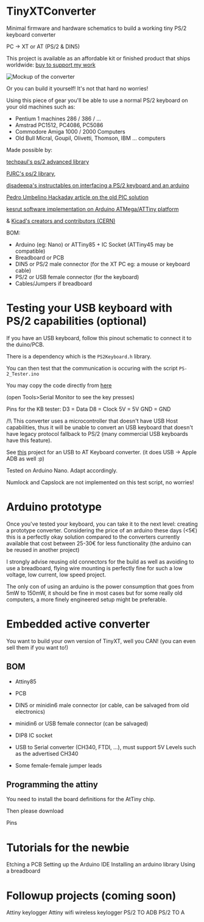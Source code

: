 # TinyXTConverter

Minimal firmware and hardware schematics to build a working tiny PS/2 keyboard converter 

PC -> XT or AT (PS/2 & DIN5)

This project is available as an affordable kit or finished product that ships worldwide: [buy to support my work]()

![Mockup of the converter](https://raw.githubusercontent.com/nazmifr/TinyXT/master/converter_mockup.jpg)

Or you can build it yourself! It's not that hard no worries!

Using this piece of gear you'll be able to use a normal PS/2 keyboard on your old machines such as:

- Pentium 1 machines 286 / 386 / ...
- Amstrad PC1512, PC4086, PC5086 
- Commodore Amiga 1000 / 2000 Computers
- Old Bull Micral, Goupil, Olivetti, Thomson, IBM ... computers

Made possible by:

[techpaul's ps/2 advanced library](https://github.com/techpaul/PS2KeyAdvanced)

[PJRC's ps/2 library](https://www.pjrc.com/teensy/td_libs_PS2Keyboard.html),

[djsadeepa's instructables on interfacing a PS/2 keyboard and an arduino](https://www.instructables.com/id/Connect-PS2-Keyboard-to-Arduino/) 

[Pedro Umbelino Hackaday article on the old PIC solution](https://hackaday.com/2017/01/21/attoxtkeyboard/)

[kesrut software implementation on Arduino ATMega/ATTiny platform](https://github.com/kesrut/pcxtkbd)

& [Kicad's creators and contributors (CERN)](https://www.kicad-pcb.org/)


BOM:
- Arduino (eg: Nano) or ATTiny85 + IC Socket (ATTiny45 may be compatible)
- Breadboard or PCB
- DIN5 or PS/2 male connector (for the XT PC eg: a mouse or keyboard cable)
- PS/2 or USB female connector (for the keyboard)
- Cables/Jumpers if breadboard

# Testing your USB keyboard with PS/2 capabilities (optional)

If you have an USB keyboard, follow this pinout schematic to connect it to the duino/PCB.

There is a dependency which is the ```PS2Keyboard.h``` library.

You can then test that the communication is occuring with the script ```PS-2_Tester.ino``` 

You may copy the code directly from [here](https://raw.githubusercontent.com/nazmifr/TinyXT/master/PS-2_Tester.ino)

(open Tools>Serial Monitor to see the key presses)

Pins for the KB tester:
D3 = Data
D8 = Clock
5V = 5V
GND = GND

/!\ This converter uses a microcontroller that doesn't have USB Host capabilities, thus it will be unable to convert an USB keyboard that doesn't have legacy protocol fallback to PS/2 (many commercial USB keyboards have this feature).

See [this]() project for an USB to AT Keyboard converter. (it does USB -> Apple ADB as well :p)

Tested on Arduino Nano. Adapt accordingly.

Numlock and Capslock are not implemented on this test script, no worries!

# Arduino prototype

Once you've tested your keyboard, you can take it to the next level: creating a prototype converter. Considering the price of an arduino these days (<5€) this is a perfectly okay solution compared to the converters currently available that cost between 25-30€ for less functionality (the arduino can be reused in another project)

I strongly advise reusing old connectors for the build as well as avoiding to use a breadboard, flying wire mounting is perfectly fine for such a low voltage, low current, low speed project.

The only con of using an arduino is the power consumption that goes from 5mW to 150mW, it should be fine in most cases but for some really old computers, a more finely engineered setup might be preferable.



# Embedded active converter

You want to build your own version of TinyXT, well you CAN! (you can even sell them if you want to!)

## BOM
- Attiny85
- PCB
- DIN5 or minidin6 male connector (or cable, can be salvaged from old electronics)
- minidin6 or USB female connector (can be salvaged)
- DIP8 IC socket

- USB to Serial converter (CH340, FTDI, ...), must support 5V Levels such as the advertised CH340
- Some female-female jumper leads

## Programming the attiny
You need to install the board definitions for the AtTiny chip.

Then please download

Pins


# Tutorials for the newbie

Etching a PCB
Setting up the Arduino IDE
Installing an arduino library
Using a breadboard

# Followup projects (coming soon)

Attiny keylogger
Attiny wifi wireless keylogger
PS/2 TO ADB
PS/2 TO A
